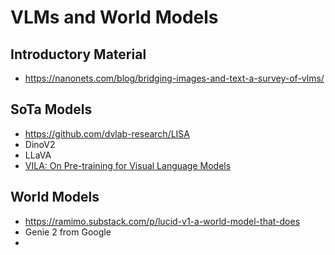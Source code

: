# VLMs and World Models

## Introductory Material

- https://nanonets.com/blog/bridging-images-and-text-a-survey-of-vlms/

## SoTa Models
- https://github.com/dvlab-research/LISA
- DinoV2
- LLaVA
- [VILA: On Pre-training for Visual Language Models](https://github.com/NVlabs/VILA?tab=readme-ov-file) 


## World Models

- https://ramimo.substack.com/p/lucid-v1-a-world-model-that-does
- Genie 2 from Google
- 